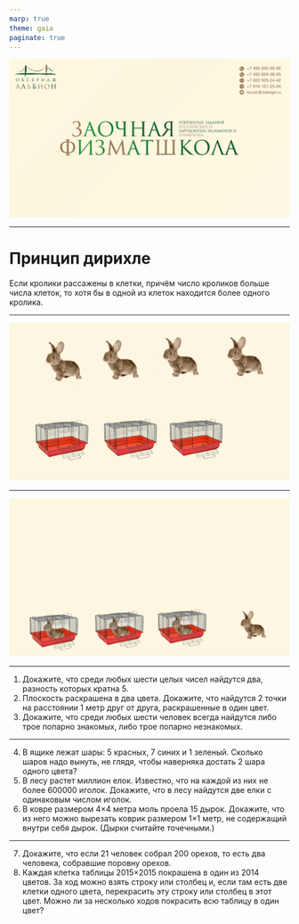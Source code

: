 ```yaml
---
marp: true
theme: gaia
paginate: true
---
```

![bg fit](../../media/first_slide.png)

---

# Принцип дирихле

Если кролики рассажены в клетки, причём число кроликов больше числа клеток, то хотя бы в одной из клеток находится более одного кролика.

---

![bg fit](../../media/out_of_cages.png)

---

![bg fit](../../media/in_cages.png)

---

1. Докажите, что среди любых шести целых чисел найдутся два, разность которых кратна 5.
2. Плоскость раскрашена в два цвета. Докажите, что найдутся 2 точки на расстоянии 1 метр друг от друга, раскрашенные в один цвет.
3. Докажите, что среди любых шести человек всегда найдутся либо трое попарно знакомых, либо трое попарно незнакомых.

---

4. В ящике лежат шары: 5 красных, 7 синих и 1 зеленый. Сколько шаров надо вынуть, не глядя, чтобы наверняка достать 2 шара одного цвета?
5. В лесу растет миллион елок. Известно, что на каждой из них не более 600000 иголок.
Докажите, что в лесу найдутся две елки с одинаковым числом иголок.
6. В ковре размером 4×4 метра моль проела 15 дырок. Докажите, что из него можно вырезать коврик размером 1×1 метр, не содержащий внутри себя дырок. (Дырки считайте точечными.)

---

7. Докажите, что если 21 человек собрал 200 орехов, то есть два человека, собравшие поровну орехов.
8. Каждая клетка таблицы 2015×2015 покрашена в один из 2014 цветов. За ход можно взять строку или столбец и, если там есть две клетки одного цвета, перекрасить эту строку или столбец в этот цвет. Можно ли за несколько ходов покрасить всю таблицу в один цвет?
